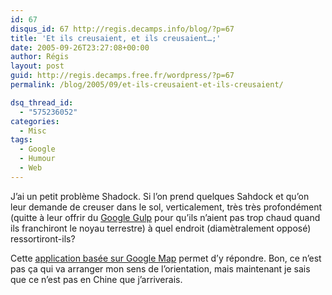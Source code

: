 ```yaml
---
id: 67
disqus_id: 67 http://regis.decamps.info/blog/?p=67
title: 'Et ils creusaient, et ils creusaient…;'
date: 2005-09-26T23:27:08+00:00
author: Régis
layout: post
guid: http://regis.decamps.free.fr/wordpress/?p=67
permalink: /blog/2005/09/et-ils-creusaient-et-ils-creusaient/

dsq_thread_id:
  - "575236052"
categories:
  - Misc
tags:
  - Google
  - Humour
  - Web
---
```

J’ai un petit problème Shadock. Si l’on prend quelques Sahdock et qu’on leur demande de creuser dans le sol, verticalement, très très profondément (quitte à leur offrir du [Google Gulp](http://www.google.com/googlegulp/) pour qu’ils n’aient pas trop chaud quand ils franchiront le noyau terrestre) à quel endroit (diamètralement opposé) ressortiront-ils?

Cette [application basée sur Google Map](http://grad.icmc.usp.br/~cipriani/bighole.php?lang=en) permet d’y répondre. Bon, ce n’est pas ça qui va arranger mon sens de l’orientation, mais maintenant je sais que ce n’est pas en Chine que j’arriverais.
